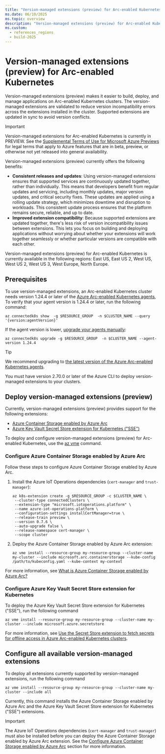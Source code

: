 ```yaml
---
title: "Version-managed extensions (preview) for Arc-enabled Kubernetes"
ms.date: 06/10/2025
ms.topic: overview
description: "Version-managed extensions (preview) for Arc-enabled Kubernetes adds efficiency by helping your extensions work better together."
ms.custom:
  - references_regions
  - build-2025
---
```


# Version-managed extensions (preview) for Arc-enabled Kubernetes

Version-managed extensions (preview) makes it easier to build, deploy, and manage applications on Arc-enabled Kubernetes clusters. The version-managed extensions are validated to reduce version incompatibility errors across the extensions installed in the cluster. Supported extensions are updated in sync to avoid version conflicts.

> [!IMPORTANT]
> Version-managed extensions for Arc-enabled Kubernetes is currently in PREVIEW.
> See the [Supplemental Terms of Use for Microsoft Azure Previews](https://azure.microsoft.com/support/legal/preview-supplemental-terms/) for legal terms that apply to Azure features that are in beta, preview, or otherwise not yet released into general availability.

Version-managed extensions (preview) currently offers the following benefits:

- **Consistent releases and updates**: Using version-managed extensions ensures that supported services are continuously updated together, rather than individually. This means that developers benefit from regular updates and servicing, including monthly updates, major version updates, and critical security fixes. These updates are applied using a rolling update strategy, which minimizes downtime and disruption to workloads. This consistent update process ensures that the platform remains secure, reliable, and up to date.
- **Improved extension compatibility**: Because supported extensions are updated together, there's less risk of version incompatibility issues between extensions. This lets you focus on building and deploying applications without worrying about whether your extensions will work together seamlessly or whether particular versions are compatible with each other.

Version-managed extensions (preview) for Arc-enabled Kubernetes is currently available in the following regions: East US, East US 2, West US, West US 2, West US 3, West Europe, North Europe.

## Prerequisites

To use version-managed extensions, an Arc-enabled Kubernetes cluster needs version 1.24.4 or later of the [Azure Arc-enabled Kubernetes agents](conceptual-agent-overview.md), To verify that your agent version is 1.24.4 or later, run the following command:

`az connectedk8s show  -g $RESOURCE_GROUP  -n $CLUSTER_NAME --query '{version:agentVersion}'`

If the agent version is lower, [upgrade your agents manually](agent-upgrade.md):

`az connectedk8s upgrade -g $RESOURCE_GROUP  -n $CLUSTER_NAME --agent-version 1.24.4`

> [!TIP]
> We recommend upgrading to [the latest version of the Azure Arc-enabled Kubernetes agents](/azure/azure-arc/kubernetes/release-notes).

You must have version 2.70.0 or later of the Azure CLI to deploy version-managed extensions to your clusters.

## Deploy version-managed extensions (preview)

Currently, version-managed extensions (preview) provides support for the following extensions:

- [Azure Container Storage enabled by Azure Arc](/azure/azure-arc/container-storage/overview)
- [Azure Key Vault Secret Store extension for Kubernetes ("SSE")](/azure/azure-arc/kubernetes/secret-store-extension?tabs=arc-k8s)

To deploy and configure version-managed extensions (preview) for Arc-enabled Kubernetes, use the [az vme](/cli/azure/vme?view=azure-cli-latest) command.

### Configure Azure Container Storage enabled by Azure Arc

Follow these steps to configure Azure Container Storage enabled by Azure Arc.

1. Install the Azure IoT Operations dependencies (`cert-manager` and `trust-manager`):

   ```azurecli
   az k8s-extension create -g $RESOURCE_GROUP -c $CLUSTER_NAME \
    --cluster-type connectedClusters \
    --extension-type "microsoft.iotoperations.platform" \
    --name azure-iot-operations-platform \
    --configuration-settings installCertManager=true \
    --release-train preview \
    --version 0.7.6 \
    --auto-upgrade false \
    --release-namespace cert-manager \
    --scope cluster
   ```

1. Deploy the Azure Container Storage enabled by Azure Arc extension:

   ```azurecli
   az vme install --resource-group my-resource-group --cluster-name my-cluster --include microsoft.arc.containerstorage --kube-config /path/to/kubeconfig.yaml --kube-context my-context
   ```

For more information, see [What is Azure Container Storage enabled by Azure Arc?](/azure/azure-arc/container-storage/overview)

### Configure Azure Key Vault Secret Store extension for Kubernetes

To deploy the Azure Key Vault Secret Store extension for Kubernetes ("SSE"), run the following command

```azurecli
az vme install --resource-group my-resource-group --cluster-name my-cluster --include microsoft.azure.secretstore
```

For more information, see [Use the Secret Store extension to fetch secrets for offline access in Azure Arc-enabled Kubernetes clusters](/azure/azure-arc/kubernetes/secret-store-extension?tabs=arc-k8s).

## Configure all available version-managed extensions

To deploy all extensions currently supported by version-managed extensions, run the following command

```azurecli
az vme install --resource-group my-resource-group --cluster-name my-cluster --include all
```

Currently, this command installs the Azure Container Storage enabled by Azure Arc and the Azure Key Vault Secret Store extension for Kubernetes ("SSE") extensions.

> [!IMPORTANT]
> The Azure IoT Operations dependencies (`cert-manager` and `trust-manager`) must also be installed before you can deploy the Azure Container Storage enabled by Azure Arc extension. See the [Configure Azure Container Storage enabled by Azure Arc](#configure-azure-container-storage-enabled-by-azure-arc) section for more information.